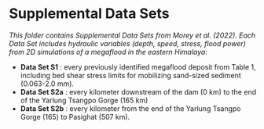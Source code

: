 # Supplemental Data Sets

*This folder contains Supplemental Data Sets from Morey et al. (2022). 
Each Data Set includes hydraulic variables (depth, speed, stress, flood power) from 2D simulations of a megaflood in the eastern Himalaya:*
- **Data Set S1** : every previously identified megaflood deposit from Table 1, including bed shear stress limits for mobilizing sand-sized sediment (0.063-2.0 mm).
- **Data Set S2a** : every kilometer downstream of the dam (0 km) to the end of the Yarlung Tsangpo Gorge (165 km)
- **Data Set S2b** : every kilometer from the end of the Yarlung Tsangpo Gorge (165) to Pasighat (507 km).

